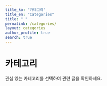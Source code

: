 ```yaml
---
title_ko: "카테고리"
title_en: "Categories"
title: " "
permalink: /categories/
layout: categories
author_profile: true
search: true
---
```


<div class="categories-content-ko">
  <h1>카테고리</h1>
  <p>관심 있는 카테고리를 선택하여 관련 글을 확인하세요.</p>
</div>

<div class="categories-content-en" style="display: none;">
  <h1>Categories</h1>
  <p>Select a category of interest to see related posts.</p>
</div>

<script>
document.addEventListener('DOMContentLoaded', function() {
  // 페이지 제목 업데이트 함수
  function updatePageTitle() {
    const lang = document.documentElement.getAttribute('lang') || 'ko';
    const title = lang === 'ko' ? "카테고리" : "Categories";
    document.title = title + " | {{ site.title }}";
    
    // H1 제목도 업데이트
    const pageHeader = document.querySelector('.page__title');
    if (pageHeader) {
      pageHeader.textContent = title;
    }
  }

  // 언어 변경 감지 함수
  function updateLanguage() {
    const lang = document.documentElement.getAttribute('lang') || 'ko';
    const koContent = document.querySelector('.categories-content-ko');
    const enContent = document.querySelector('.categories-content-en');
    
    // 콘텐츠 표시/숨김 전환
    if (lang === 'ko') {
      if(koContent) koContent.style.display = 'block';
      if(enContent) enContent.style.display = 'none';
    } else {
      if(koContent) koContent.style.display = 'none';
      if(enContent) enContent.style.display = 'block';
    }
    
    // 페이지 제목 업데이트
    updatePageTitle();
  }
  
  // 초기 설정 및 이벤트 리스너
  updateLanguage();
  document.addEventListener('languageChanged', updateLanguage);
  
  // HTML lang 속성 변경 감지
  const observer = new MutationObserver(function(mutations) {
    mutations.forEach(function(mutation) {
      if (mutation.attributeName === 'lang') {
        updateLanguage();
      }
    });
  });
  
  observer.observe(document.documentElement, { attributes: true });
});
</script> 